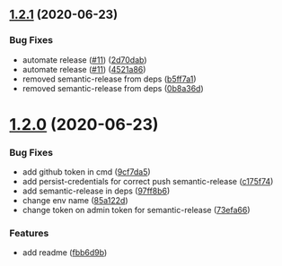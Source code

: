 ## [1.2.1](https://github.com/egorAva/use-debouncy/compare/v1.2.0...v1.2.1) (2020-06-23)


### Bug Fixes

* automate release ([#11](https://github.com/egorAva/use-debouncy/issues/11)) ([2d70dab](https://github.com/egorAva/use-debouncy/commit/2d70dab9d164469d64d9d4fc381a985edfbb85b7))
* automate release ([#11](https://github.com/egorAva/use-debouncy/issues/11)) ([4521a86](https://github.com/egorAva/use-debouncy/commit/4521a862d3b97d83e2a6869fbf2eef9279718ee5))
* removed semantic-release from deps ([b5ff7a1](https://github.com/egorAva/use-debouncy/commit/b5ff7a1cb027c583dad8b4310bbba08fa24a1eee))
* removed semantic-release from deps ([0b8a36d](https://github.com/egorAva/use-debouncy/commit/0b8a36da618acc98bbd9013641aa5555ef31d3b0))

# [1.2.0](https://github.com/egorAva/use-debouncy/compare/v1.1.0...v1.2.0) (2020-06-23)


### Bug Fixes

* add github token in cmd ([9cf7da5](https://github.com/egorAva/use-debouncy/commit/9cf7da516594c6e4ce13a9923a54700234e7e1cd))
* add persist-credentials for correct push semantic-release ([c175f74](https://github.com/egorAva/use-debouncy/commit/c175f7422e50a9ee40ef394bc3bedfe50dfa452f))
* add semantic-release in deps ([97ff8b6](https://github.com/egorAva/use-debouncy/commit/97ff8b625db46d8a808241b38dc9cc432ef01593))
* change env name ([85a122d](https://github.com/egorAva/use-debouncy/commit/85a122d09671325b71212409211c557db4ef5847))
* change token on admin token for semantic-release ([73efa66](https://github.com/egorAva/use-debouncy/commit/73efa66e016594f30042df415bac3b6d213268a4))


### Features

* add readme ([fbb6d9b](https://github.com/egorAva/use-debouncy/commit/fbb6d9b7da22d9ae9cb4d70a515af323e54f9e04))
